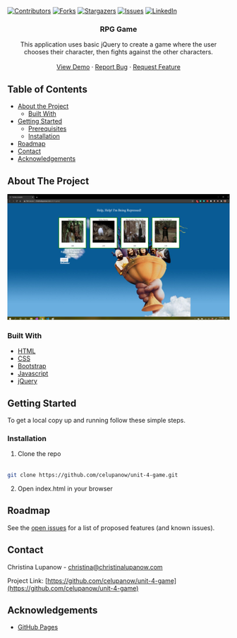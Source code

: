 <!-- PROJECT SHIELDS -->

[![Contributors][contributors-shield]][contributors-url] [![Forks][forks-shield]][forks-url] [![Stargazers][stars-shield]][stars-url] [![Issues][issues-shield]][issues-url] [![LinkedIn][linkedin-shield]][linkedin-url]

 
<h3 align="center">RPG Game</h3>
<p align="center">
This application uses basic jQuery to create a game where the user chooses their character, then fights against the other characters.
<br />
<br />
<a href="https://celupanow.github.io/unit-4-game">View Demo</a>
·
<a href="https://github.com/celupanow/unit-4-game/issues">Report Bug</a>
·
<a href="https://github.com/celupanow/unit-4-game/issues">Request Feature</a>

</p>

</p>
<!-- TABLE OF CONTENTS -->

## Table of Contents

* [About the Project](#about-the-project)
	* [Built With](#built-with)
* [Getting Started](#getting-started)
	* [Prerequisites](#prerequisites)
	* [Installation](#installation)
* [Roadmap](#roadmap)
* [Contact](#contact)
* [Acknowledgements](#acknowledgements)

  
  
  

<!-- ABOUT THE PROJECT -->

## About The Project
![RPG Game](./assets/images/unit4game.png "RPG Game")

### Built With
* [HTML](https://developer.mozilla.org/en-US/docs/Learn/HTML)
* [CSS](https://developer.mozilla.org/en-US/docs/Web/CSS)
* [Bootstrap](https://getbootstrap.com/)
* [Javascript](https://developer.mozilla.org/en-US/docs/Web/JavaScript)
* [jQuery](https://jquery.com/)

<!-- GETTING STARTED -->

## Getting Started
To get a local copy up and running follow these simple steps.
  
### Installation

1. Clone the repo

```sh

git clone https://github.com/celupanow/unit-4-game.git

```
2. Open index.html in your browser

<!-- ROADMAP -->

## Roadmap

  

See the [open issues](https://github.com/celupanow/unit-4-game/issues) for a list of proposed features (and known issues).

<!-- CONTACT -->

## Contact

  

Christina Lupanow - christina@christinalupanow.com

  
Project Link: [https://github.com/celupanow/unit-4-game](https://github.com/celupanow/unit-4-game)

<!-- ACKNOWLEDGEMENTS -->

## Acknowledgements

* [GitHub Pages](https://pages.github.com)

<!-- MARKDOWN LINKS & IMAGES -->

<!-- https://www.markdownguide.org/basic-syntax/#reference-style-links -->

[contributors-shield]: https://img.shields.io/github/contributors/celupanow/unit-4-game.svg?style=flat-square

[contributors-url]: https://github.com/celupanow/unit-4-game/graphs/contributors

[forks-shield]: https://img.shields.io/github/forks/celupanow/unit-4-game.svg?style=flat-square

[forks-url]: https://github.com/celupanow/unit-4-game/network/members

[stars-shield]: https://img.shields.io/github/stars/celupanow/unit-4-game.svg?style=flat-square

[stars-url]: https://github.com/celupanow/unit-4-game/stargazers

[issues-shield]: https://img.shields.io/github/issues/celupanow/unit-4-game.svg?style=flat-square

[issues-url]: https://github.com/celupanow/unit-4-game/issues

[license-shield]: https://img.shields.io/github/license/celupanow/unit-4-game.svg?style=flat-square

[license-url]: https://github.com/celupanow/unit-4-game/blob/master/LICENSE.txt

[linkedin-shield]: https://img.shields.io/badge/-LinkedIn-black.svg?style=flat-square&logo=linkedin&colorB=555

[linkedin-url]: https://www.linkedin.com/in/christinalupanow

[product-screenshot]: images/screenshot.png
<!--stackedit_data:
eyJoaXN0b3J5IjpbLTE0MjI1MDMyNzcsLTk0ODQ3ODA5N119
-->